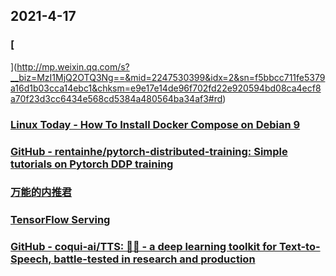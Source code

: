 
## 2021-4-17

### [
](http://mp.weixin.qq.com/s?__biz=MzI1MjQ2OTQ3Ng==&mid=2247530399&idx=2&sn=f5bbcc711fe5379a16d1b03cca14ebc1&chksm=e9e17e14de96f702fd22e920594bd08ca4ecf8a70f23d3cc6434e568cd5384a480564ba34af3#rd)

### [Linux Today - How To Install Docker Compose on Debian 9](https://www.linuxtoday.com/developer/how-to-install-docker-compose-on-debian-9-210414232505.html)

### [GitHub - rentainhe/pytorch-distributed-training: Simple tutorials on Pytorch DDP training](https://github.com/rentainhe/pytorch-distributed-training)

### [万能的内推君](https://www.lpime.cn/haoke/?continueFlag=fd585bac65c9763793ec3306fa1ab18f)

### [TensorFlow Serving](https://juejin.cn/post/6951339686866452494)

### [GitHub - coqui-ai/TTS: 🐸💬 - a deep learning toolkit for Text-to-Speech, battle-tested in research and production](https://github.com/coqui-ai/TTS)